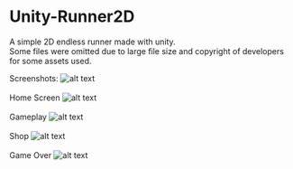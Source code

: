 # Unity-Runner2D
A simple 2D endless runner made with unity.  
Some files were omitted due to large file size and copyright of developers for some assets used.  
  
Screenshots:
![alt text](https://github.com/ue-an/Unity-Runner2D/blob/master/screenshots/runner_code.png?raw=true)
<br>  
Home Screen
![alt text](https://github.com/ue-an/Unity-Runner2D/blob/master/screenshots/runner_home.png?raw=true)
<br>  
Gameplay
![alt text](https://github.com/ue-an/Unity-Runner2D/blob/master/screenshots/runner_play.png?raw=true)
<br>  
Shop
![alt text](https://github.com/ue-an/Unity-Runner2D/blob/master/screenshots/runner_shop.png?raw=true)
<br>  
Game Over
![alt text](https://github.com/ue-an/Unity-Runner2D/blob/master/screenshots/runner_gameOver.png?raw=true)
